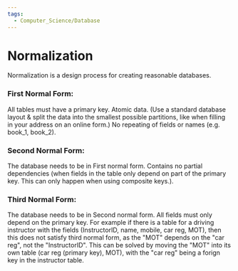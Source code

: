 ```yaml
---
tags:
  - Computer_Science/Database
---
```

# Normalization
Normalization is a design process for creating reasonable databases.

### First Normal Form:
All tables must have a primary key.
Atomic data. (Use a standard database layout & split the data into the smallest possible partitions, like when filling in your address on an online form.)
No repeating of fields or names (e.g. book_1, book_2).

### Second Normal Form:
The database needs to be in First normal form.
Contains no partial dependencies (when fields in the table only depend on part of the primary key. This can only happen when using composite keys.).

### Third Normal Form:
The database needs to be in Second normal form.
All fields must only depend on the primary key.
For example if there is a table for a driving instructor with the fields (InstructorID, name, mobile, car reg, MOT), then this does not satisfy third normal form, as the "MOT" depends on the "car reg", not the "InstructorID". This can be solved by moving the "MOT" into its own table (car reg (primary key), MOT), with the "car reg" being a forign key in the instructor table.